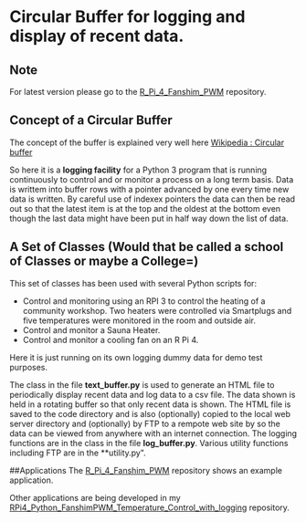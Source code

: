 # **Circular Buffer** for logging and display of recent data.

## Note 
For latest version please go to the [R_Pi_4_Fanshim_PWM](https://github.com/grayerbeard/R_Pi_4_Fanshim_PWM) repository.

## Concept of a Circular Buffer
The concept of the buffer is explained very well here [Wikipedia : Circular buffer](https://en.wikipedia.org/wiki/Circular_buffer)

So here it is a **logging facility** for a Python 3 program that is running continuously to control and or monitor a process on a long term basis.  Data is writtem into buffer rows with a pointer advanced by one every time new data is written.  By careful use of indexex pointers the data can then be read out so that the latest item is at the top and the oldest at the bottom even though the last data might have been put in half way down the list of data.

## A Set of Classes (Would that be called a school of Classes or maybe a College=)
This set of classes has been used with several Python scripts for:
  * Control and monitoring using an RPI 3 to control the heating of a community workshop.   Two heaters were controlled via Smartplugs and five temperatures were monitored in the room and outside air.
  * Control and monitor a Sauna Heater.
  * Control and monitor a cooling fan on an R Pi 4.

Here it is just running on its own logging dummy data for demo test purposes.

The class in the file **text_buffer.py** is used to generate an HTML file to periodically display recent data and log data to a csv file.
The data shown is held in a rotating buffer so that only recent data is shown.
The HTML file is saved to the code directory and is also (optionally) copied to the local web server directory and (optionally) by FTP to a rempote web site by so the data can be viewed from anywhere with an internet connection.  The logging functions are in the class in the file **log_buffer.py**.  Various utility functions including FTP are in the **utility.py".

##Applications
The [R_Pi_4_Fanshim_PWM](https://github.com/grayerbeard/R_Pi_4_Fanshim_PWM) repository shows an example application.

Other applications are being developed in my [RPi4_Python_FanshimPWM_Temperature_Control_with_logging](https://github.com/grayerbeard/RPi4_Python_FanshimPWM_Temperature_Control_with_logging) repository.
